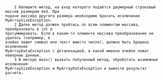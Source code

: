         1 Напишите метод, на вход которого подаётся двумерный строковый массив размером 4х4. При
    подаче массива другого размера необходимо бросить исключение MyArraySizeException.
        2 Далее метод должен пройтись по всем элементам массива, преобразовать в int и
    просуммировать. Если в каком-то элементе массива преобразование не удалось (например, в
    ячейке лежит символ или текст вместо числа), должно быть брошено исключение
    MyArrayDataException с детализацией, в какой именно ячейке лежат неверные данные.
        3 В методе main() вызвать полученный метод, обработать возможные исключения
    MyArraySizeException и MyArrayDataException и вывести результат расчета.